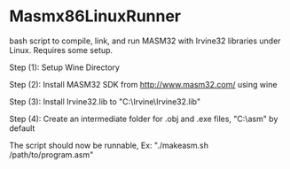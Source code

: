 # Masmx86LinuxRunner
bash script to compile, link, and run MASM32 with Irvine32 libraries under Linux. Requires some setup.

Step (1): Setup Wine Directory

Step (2): Install MASM32 SDK from http://www.masm32.com/ using wine

Step (3): Install Irvine32.lib to "C:\Irvine\Irvine32.lib"

Step (4): Create an intermediate folder for .obj and .exe files, "C:\asm" by default

The script should now be runnable, Ex: "./makeasm.sh /path/to/program.asm"
